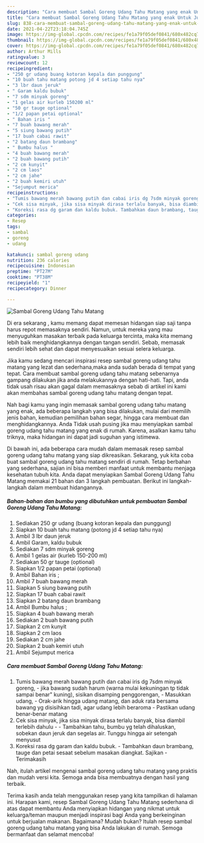 ```yaml
---
description: "Cara membuat Sambal Goreng Udang Tahu Matang yang enak Untuk Jualan"
title: "Cara membuat Sambal Goreng Udang Tahu Matang yang enak Untuk Jualan"
slug: 838-cara-membuat-sambal-goreng-udang-tahu-matang-yang-enak-untuk-jualan
date: 2021-04-22T23:18:04.745Z
image: https://img-global.cpcdn.com/recipes/fe1a79f05def0841/680x482cq70/sambal-goreng-udang-tahu-matang-foto-resep-utama.jpg
thumbnail: https://img-global.cpcdn.com/recipes/fe1a79f05def0841/680x482cq70/sambal-goreng-udang-tahu-matang-foto-resep-utama.jpg
cover: https://img-global.cpcdn.com/recipes/fe1a79f05def0841/680x482cq70/sambal-goreng-udang-tahu-matang-foto-resep-utama.jpg
author: Arthur Mills
ratingvalue: 3
reviewcount: 12
recipeingredient:
- "250 gr udang buang kotoran kepala dan punggung"
- "10 buah tahu matang potong jd 4 setiap tahu nya"
- "3 lbr daun jeruk"
- " Garam kaldu bubuk"
- "7 sdm minyak goreng"
- "1 gelas air kurleb 150200 ml"
- "50 gr tauge optional"
- "1/2 papan petai optional"
- " Bahan iris "
- "7 buah bawang merah"
- "5 siung bawang putih"
- "17 buah cabai rawit"
- "2 batang daun brambang"
- " Bumbu halus "
- "4 buah bawang merah"
- "2 buah bawang putih"
- "2 cm kunyit"
- "2 cm laos"
- "2 cm jahe"
- "2 buah kemiri utuh"
- "Sejumput merica"
recipeinstructions:
- "Tumis bawang merah bawang putih dan cabai iris dg 7sdm minyak goreng, jika bawang sudah harum (warna mulai kekuningan tp tidak sampai benar&#34; kuning), sisikan disamping penggorengan, Masukkan udang, Orak-arik hingga udang matang, dan aduk rata bersama bawang yg disisihkan tadi, agar udang lebih beraroma Pastikan udang benar-benar matang"
- "Cek sisa minyak, jika sisa minyak dirasa terlalu banyak, bisa diambil terlebih dahulu  Tambahkan tahu, bumbu yg telah dihaluskan, sobekan daun jeruk dan segelas air. Tunggu hingga air setengah menyusut"
- "Koreksi rasa dg garam dan kaldu bubuk. Tambahkan daun brambang, tauge dan petai sesaat sebelum masakan diangkat. Sajikan Terimakasih"
categories:
- Resep
tags:
- sambal
- goreng
- udang

katakunci: sambal goreng udang 
nutrition: 236 calories
recipecuisine: Indonesian
preptime: "PT27M"
cooktime: "PT38M"
recipeyield: "1"
recipecategory: Dinner

---
```



![Sambal Goreng Udang Tahu Matang](https://img-global.cpcdn.com/recipes/fe1a79f05def0841/680x482cq70/sambal-goreng-udang-tahu-matang-foto-resep-utama.jpg)

Di era  sekarang , kamu memang dapat memesan hidangan siap saji tanpa harus repot memasaknya sendiri. Namun, untuk mereka yang mau menyuguhkan masakan terbaik pada keluarga tercinta, maka kita memang lebih baik menghidangkannya dengan tangan sendiri. Sebab, memasak sendiri lebih sehat dan dapat menyesuaikan sesuai selera keluarga.

Jika kamu sedang mencari inspirasi resep sambal goreng udang tahu matang yang lezat dan sederhana,maka anda sudah berada di tempat yang tepat. Cara membuat sambal goreng udang tahu matang  sebenarnya gampang dilakukan jika anda melakukannya dengan hati-hati. Tapi, anda tidak usah risau akan gagal dalam memasaknya 
sebab di artikel ini kami akan membahas sambal goreng udang tahu matang dengan tepat.  



Nah bagi kamu yang ingin memasak sambal goreng udang tahu matang yang enak, ada beberapa langkah yang bisa dilakukan, mulai dari memilih jenis bahan, kemudian pemilihan bahan segar, hingga cara membuat dan menghidangkannya. Anda Tidak usah pusing jika mau menyiapkan sambal goreng udang tahu matang yang enak di rumah. Karena, asalkan kamu  tahu triknya, maka hidangan ini dapat jadi suguhan yang istimewa.

Di bawah ini, ada beberapa cara mudah dalam memasak resep sambal goreng udang tahu matang yang siap dikreasikan. Sekarang, yuk kita coba buat sambal goreng udang tahu matang sendiri di rumah. Tetap berbahan yang sederhana, sajian ini bisa memberi manfaat untuk membantu menjaga kesehatan tubuh kita. Anda dapat menyiapkan Sambal Goreng Udang Tahu Matang memakai 21 bahan dan 3 langkah pembuatan. Berikut ini langkah-langkah dalam membuat hidangannya.

<!--inarticleads1-->

##### Bahan-bahan dan bumbu yang dibutuhkan untuk pembuatan Sambal Goreng Udang Tahu Matang:

1. Sediakan 250 gr udang (buang kotoran kepala dan punggung)
1. Siapkan 10 buah tahu matang (potong jd 4 setiap tahu nya)
1. Ambil 3 lbr daun jeruk
1. Ambil  Garam, kaldu bubuk
1. Sediakan 7 sdm minyak goreng
1. Ambil 1 gelas air (kurleb 150-200 ml)
1. Sediakan 50 gr tauge (optional)
1. Siapkan 1/2 papan petai (optional)
1. Ambil  Bahan iris ;
1. Ambil 7 buah bawang merah
1. Siapkan 5 siung bawang putih
1. Siapkan 17 buah cabai rawit
1. Siapkan 2 batang daun brambang
1. Ambil  Bumbu halus ;
1. Siapkan 4 buah bawang merah
1. Sediakan 2 buah bawang putih
1. Siapkan 2 cm kunyit
1. Siapkan 2 cm laos
1. Sediakan 2 cm jahe
1. Siapkan 2 buah kemiri utuh
1. Ambil Sejumput merica




<!--inarticleads2-->

##### Cara membuat Sambal Goreng Udang Tahu Matang:

1. Tumis bawang merah bawang putih dan cabai iris dg 7sdm minyak goreng, - jika bawang sudah harum (warna mulai kekuningan tp tidak sampai benar&#34; kuning), sisikan disamping penggorengan, - Masukkan udang, - Orak-arik hingga udang matang, dan aduk rata bersama bawang yg disisihkan tadi, agar udang lebih beraroma - Pastikan udang benar-benar matang
1. Cek sisa minyak, jika sisa minyak dirasa terlalu banyak, bisa diambil terlebih dahulu -  - Tambahkan tahu, bumbu yg telah dihaluskan, sobekan daun jeruk dan segelas air. Tunggu hingga air setengah menyusut
1. Koreksi rasa dg garam dan kaldu bubuk. - Tambahkan daun brambang, tauge dan petai sesaat sebelum masakan diangkat. Sajikan - Terimakasih




Nah, itulah artikel mengenai  sambal goreng udang tahu matang  yang praktis dan mudah versi kita. Semoga anda bisa membuatnya dengan hasil yang terbaik. 

Terima kasih anda telah menggunakan resep yang kita tampilkan di halaman ini. Harapan kami, resep  Sambal Goreng Udang Tahu Matang sederhana di atas dapat membantu Anda menyiapkan hidangan yang nikmat untuk keluarga/teman maupun menjadi inspirasi bagi Anda yang berkeinginan untuk berjualan makanan. Bagaimana? Mudah bukan? Itulah resep sambal goreng udang tahu matang yang bisa Anda lakukan di rumah. Semoga bermanfaat dan selamat mencoba!

